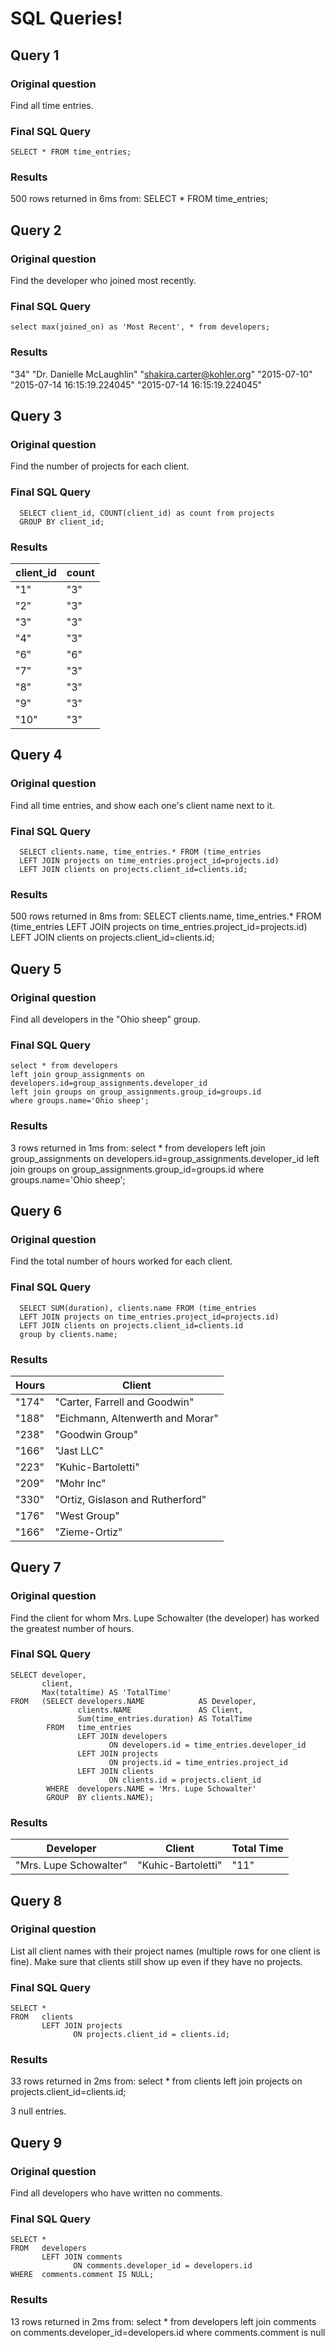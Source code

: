 # SQL Queries!

## Query 1
### Original question
  Find all time entries.
### Final SQL Query
  ```SELECT * FROM time_entries;```
### Results
  500 rows returned in 6ms from: SELECT * FROM time_entries;

## Query 2
### Original question
  Find the developer who joined most recently.
### Final SQL Query
  ```
select max(joined_on) as 'Most Recent', * from developers;
  ```
### Results
  "34"	"Dr. Danielle McLaughlin"	"shakira.carter@kohler.org"	"2015-07-10"	"2015-07-14 16:15:19.224045"	"2015-07-14 16:15:19.224045"

## Query 3
### Original question
  Find the number of projects for each client.
### Final SQL Query
```
  SELECT client_id, COUNT(client_id) as count from projects
  GROUP BY client_id;
```
### Results
client_id|count
---------|---------
  "1"  | "3"
  "2"  | "3"
  "3"  | "3"
  "4"  | "3"
  "6"  | "6"
  "7"  | "3"
  "8"  | "3"
  "9"  | "3"
  "10" | "3"


## Query 4
### Original question
  Find all time entries, and show each one's client name next to it.
### Final SQL Query
```
  SELECT clients.name, time_entries.* FROM (time_entries
  LEFT JOIN projects on time_entries.project_id=projects.id)
  LEFT JOIN clients on projects.client_id=clients.id;
```
### Results
  500 rows returned in 8ms from: SELECT clients.name, time_entries.* FROM (time_entries
  LEFT JOIN projects on time_entries.project_id=projects.id)
  LEFT JOIN clients on projects.client_id=clients.id;

## Query 5
### Original question
  Find all developers in the "Ohio sheep" group.
### Final SQL Query
```
select * from developers
left join group_assignments on developers.id=group_assignments.developer_id
left join groups on group_assignments.group_id=groups.id
where groups.name='Ohio sheep';
```
### Results
3 rows returned in 1ms from: select * from developers
left join group_assignments on developers.id=group_assignments.developer_id
left join groups on group_assignments.group_id=groups.id
where groups.name='Ohio sheep';

## Query 6
### Original question
  Find the total number of hours worked for each client.
### Final SQL Query
```
  SELECT SUM(duration), clients.name FROM (time_entries
  LEFT JOIN projects on time_entries.project_id=projects.id)
  LEFT JOIN clients on projects.client_id=clients.id
  group by clients.name;
```
### Results
Hours|Client
-----|-----
"174"|"Carter, Farrell and Goodwin"
"188"|"Eichmann, Altenwerth and Morar"
"238"|"Goodwin Group"
"166"|"Jast LLC"
"223"|"Kuhic-Bartoletti"
"209"|"Mohr Inc"
"330"|"Ortiz, Gislason and Rutherford"
"176"|"West Group"
"166"|"Zieme-Ortiz"

## Query 7
### Original question
  Find the client for whom Mrs. Lupe Schowalter (the developer) has worked the greatest number of hours.
### Final SQL Query
```
SELECT developer, 
       client, 
       Max(totaltime) AS 'TotalTime' 
FROM   (SELECT developers.NAME            AS Developer, 
               clients.NAME               AS Client, 
               Sum(time_entries.duration) AS TotalTime 
        FROM   time_entries 
               LEFT JOIN developers 
                      ON developers.id = time_entries.developer_id 
               LEFT JOIN projects 
                      ON projects.id = time_entries.project_id 
               LEFT JOIN clients 
                      ON clients.id = projects.client_id 
        WHERE  developers.NAME = 'Mrs. Lupe Schowalter' 
        GROUP  BY clients.NAME); 
```
### Results
Developer|Client|Total Time
-----|-----|-----
"Mrs. Lupe Schowalter"|"Kuhic-Bartoletti"|"11"

## Query 8
### Original question
  List all client names with their project names (multiple rows for one client is fine).  Make sure that clients still show up even if they have no projects.
### Final SQL Query
```
SELECT * 
FROM   clients 
       LEFT JOIN projects 
              ON projects.client_id = clients.id; 
```
### Results
33 rows returned in 2ms from: select *
from clients
left join projects on projects.client_id=clients.id;

3 null entries.

## Query 9
### Original question
  Find all developers who have written no comments.
### Final SQL Query
```
SELECT * 
FROM   developers 
       LEFT JOIN comments 
              ON comments.developer_id = developers.id 
WHERE  comments.comment IS NULL;
```
### Results
13 rows returned in 2ms from: select *
from developers
left join comments on comments.developer_id=developers.id
where comments.comment is null
